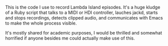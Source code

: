 This is the code I use to record Lambda Island episodes. It's a huge kludge of a
Ruby script that talks to a MIDI or HDI controller, lauches jackd, starts and
stops recordings, detects clipped audio, and communicates with Emacs to make the
whole process visible.

It's mostly shared for academic purposes, I would be thrilled and somewhat
horrified if anyone besides me could actually make use of this.
